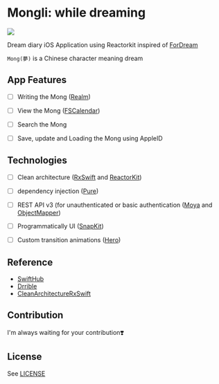 
# Mongli: while dreaming

![](https://user-images.githubusercontent.com/45457678/70604680-66691680-1c3c-11ea-9956-d5d4afc98d18.png)

Dream diary iOS Application using Reactorkit inspired of [ForDream](https://github.com/DAEUN28/ForDream)

`Mong(夢)` is a Chinese character meaning dream



## App Features

- [ ] Writing the Mong ([Realm](https://realm.io))
- [ ] View the Mong ([FSCalendar](https://github.com/WenchaoD/FSCalendar))
- [ ] Search the Mong
- [ ] Save, update and Loading the Mong using AppleID



## Technologies

- [ ] Clean architecture ([RxSwift](https://github.com/ReactiveX/RxSwift) and [ReactorKit](https://github.com/ReactorKit/ReactorKit))
- [ ] dependency injection ([Pure](https://github.com/devxoul/Pure))
- [ ] REST API v3 (for unauthenticated or basic authentication ([Moya](https://github.com/Moya/Moya) and [ObjectMapper](https://github.com/tristanhimmelman/ObjectMapper))
- [ ] Programmatically UI ([SnapKit](https://github.com/SnapKit/SnapKit))
- [ ] Custom transition animations ([Hero](https://github.com/HeroTransitions/Hero))



## Reference​

- [SwiftHub](https://github.com/khoren93/SwiftHub=)
- [Drrible](https://github.com/devxoul/Drrrible)
- [CleanArchitectureRxSwift](https://github.com/sergdort/CleanArchitectureRxSwift)



## Contribution

I'm always waiting for your contribution❣️



## License

See [LICENSE](https://github.com/DAEUN28/Mongli/blob/master/LICENSE)
